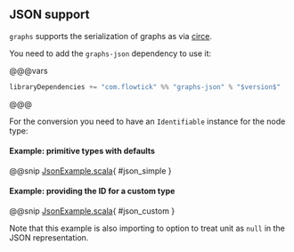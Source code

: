 ## JSON support

`graphs` supports the serialization of graphs as via [circe](https://github.com/circe/circe).

You need to add the `graphs-json` dependency to use it:

@@@vars
```scala
libraryDependencies += "com.flowtick" %% "graphs-json" % "$version$"
```
@@@

For the conversion you need to have an `Identifiable` instance for the node type:

#### Example: primitive types with defaults

@@snip [JsonExample.scala](../examples/shared/src/main/scala/JsonExample.scala){ #json_simple }

#### Example: providing the ID for a custom type

@@snip [JsonExample.scala](../examples/shared/src/main/scala/JsonExample.scala){ #json_custom }

Note that this example is also importing to option to treat unit as `null` in the JSON representation. 
